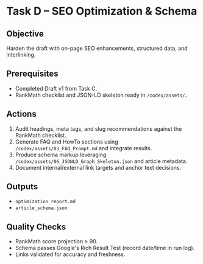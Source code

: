# Task D – SEO Optimization & Schema

## Objective
Harden the draft with on-page SEO enhancements, structured data, and interlinking.

## Prerequisites
- Completed Draft v1 from Task C.
- RankMath checklist and JSON-LD skeleton ready in `/codex/assets/`.

## Actions
1. Audit headings, meta tags, and slug recommendations against the RankMath checklist.
2. Generate FAQ and HowTo sections using `/codex/assets/03_FAQ_Prompt.md` and integrate results.
3. Produce schema markup leveraging `/codex/assets/06_JSONLD_Graph_Skeleton.json` and article metadata.
4. Document internal/external link targets and anchor text decisions.

## Outputs
- `optimization_report.md`
- `article_schema.json`

## Quality Checks
- RankMath score projection ≥ 90.
- Schema passes Google's Rich Result Test (record date/time in run log).
- Links validated for accuracy and freshness.

